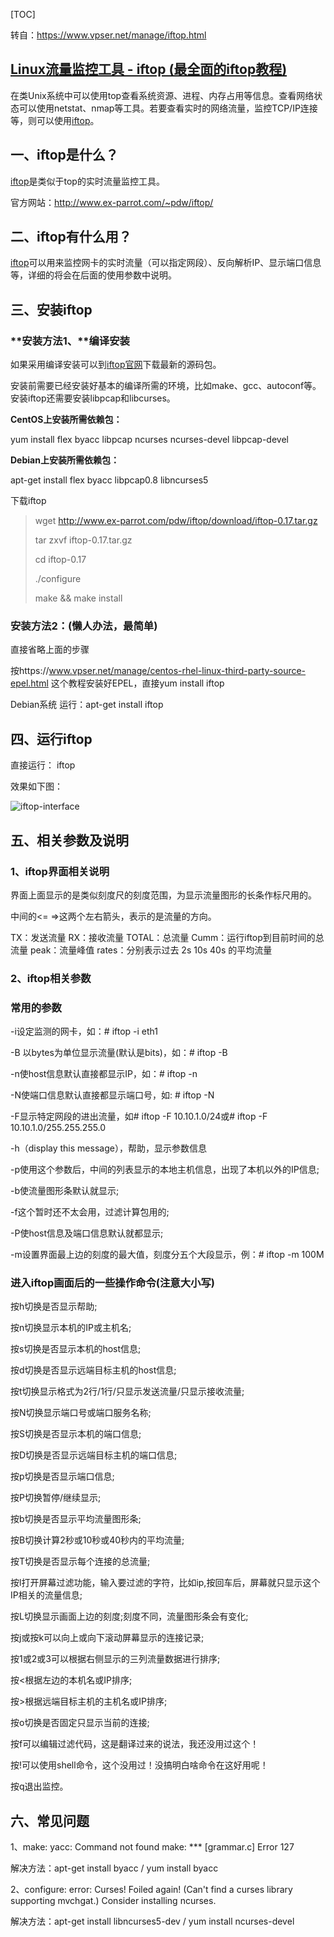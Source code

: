 [TOC]

转自：https://www.vpser.net/manage/iftop.html


## [Linux流量监控工具 - iftop (最全面的iftop教程)](https://www.vpser.net/manage/iftop.html)

在类Unix系统中可以使用top查看系统资源、进程、内存占用等信息。查看网络状态可以使用netstat、nmap等工具。若要查看实时的网络流量，监控TCP/IP连接等，则可以使用[iftop](https://www.vpser.net/manage/iftop.html)。

## 一、iftop是什么？

[iftop](https://www.vpser.net/manage/iftop.html)是类似于top的实时流量监控工具。

官方网站：http://www.ex-parrot.com/~pdw/iftop/

## 二、iftop有什么用？

[iftop](https://www.vpser.net/manage/iftop.html)可以用来监控网卡的实时流量（可以指定网段）、反向解析IP、显示端口信息等，详细的将会在后面的使用参数中说明。

## 三、安装iftop

### **安装方法1、**编译安装

如果采用编译安装可以到[iftop官网](http://www.ex-parrot.com/~pdw/iftop/)下载最新的源码包。

安装前需要已经安装好基本的编译所需的环境，比如make、gcc、autoconf等。安装iftop还需要安装libpcap和libcurses。

**CentOS上安装所需依赖包：**

yum install flex byacc  libpcap ncurses ncurses-devel libpcap-devel

**Debian上安装所需依赖包：**

apt-get install flex byacc  libpcap0.8 libncurses5

下载iftop

> wget http://www.ex-parrot.com/pdw/iftop/download/iftop-0.17.tar.gz
>
> tar zxvf iftop-0.17.tar.gz
>
> cd iftop-0.17
>
> ./configure
>
> make && make install

### 安装方法2：(懒人办法，最简单)

直接省略上面的步骤

按https://www.vpser.net/manage/centos-rhel-linux-third-party-source-epel.html 这个教程安装好EPEL，直接yum install iftop

Debian系统 运行：apt-get install iftop

## 四、运行iftop

直接运行： iftop

效果如下图：

![iftop-interface](https://www.vpser.net/uploads/2010/07/iftop-interface.jpg)

## 五、相关参数及说明

### 1、iftop界面相关说明

界面上面显示的是类似刻度尺的刻度范围，为显示流量图形的长条作标尺用的。

中间的<= =>这两个左右箭头，表示的是流量的方向。

TX：发送流量
RX：接收流量
TOTAL：总流量
Cumm：运行iftop到目前时间的总流量
peak：流量峰值
rates：分别表示过去 2s 10s 40s 的平均流量

### 2、iftop相关参数

### 常用的参数

-i设定监测的网卡，如：# iftop -i eth1

-B 以bytes为单位显示流量(默认是bits)，如：# iftop -B

-n使host信息默认直接都显示IP，如：# iftop -n

-N使端口信息默认直接都显示端口号，如: # iftop -N

-F显示特定网段的进出流量，如# iftop -F 10.10.1.0/24或# iftop -F 10.10.1.0/255.255.255.0

-h（display this message），帮助，显示参数信息

-p使用这个参数后，中间的列表显示的本地主机信息，出现了本机以外的IP信息;

-b使流量图形条默认就显示;

-f这个暂时还不太会用，过滤计算包用的;

-P使host信息及端口信息默认就都显示;

-m设置界面最上边的刻度的最大值，刻度分五个大段显示，例：# iftop -m 100M

### 进入iftop画面后的一些操作命令(注意大小写)

按h切换是否显示帮助;

按n切换显示本机的IP或主机名;

按s切换是否显示本机的host信息;

按d切换是否显示远端目标主机的host信息;

按t切换显示格式为2行/1行/只显示发送流量/只显示接收流量;

按N切换显示端口号或端口服务名称;

按S切换是否显示本机的端口信息;

按D切换是否显示远端目标主机的端口信息;

按p切换是否显示端口信息;

按P切换暂停/继续显示;

按b切换是否显示平均流量图形条;

按B切换计算2秒或10秒或40秒内的平均流量;

按T切换是否显示每个连接的总流量;

按l打开屏幕过滤功能，输入要过滤的字符，比如ip,按回车后，屏幕就只显示这个IP相关的流量信息;

按L切换显示画面上边的刻度;刻度不同，流量图形条会有变化;

按j或按k可以向上或向下滚动屏幕显示的连接记录;

按1或2或3可以根据右侧显示的三列流量数据进行排序;

按<根据左边的本机名或IP排序;

按>根据远端目标主机的主机名或IP排序;

按o切换是否固定只显示当前的连接;

按f可以编辑过滤代码，这是翻译过来的说法，我还没用过这个！

按!可以使用shell命令，这个没用过！没搞明白啥命令在这好用呢！

按q退出监控。

## 六、常见问题

1、make: yacc: Command not found
make: *** [grammar.c] Error 127

解决方法：apt-get install byacc   /   yum install byacc

2、configure: error: Curses! Foiled again!
(Can't find a curses library supporting mvchgat.)
Consider installing ncurses.

解决方法：apt-get install libncurses5-dev  /    yum  install ncurses-devel

